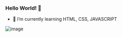 ### Hello World! 👋


- 🌱 I’m currently learning HTML, CSS, JAVASCRIPT

![image](https://user-images.githubusercontent.com/109447846/193636410-ae3be0df-e955-4421-a4b3-5bed2b40bfeb.png)

